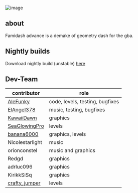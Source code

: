 ![image](https://github.com/AleFunky/famidash_advance/blob/main/images/Image.jpg)

## about
Famidash advance is a demake of geometry dash for the gba.

## Nightly builds
Download nightly build (unstable) [here](https://nightly.link/AleFunky/famidash_advance/workflows/main/main/famidash-adv.zip)

## Dev-Team

|contributor|role|
|---|---|
|[AleFunky](https://github.com/PinguLinux)|code, levels, testing, bugfixes |
|[ElAngel378](https://github.com/ElAngel378)|music, testing, bugfixes|
|[KawaiiDawn](https://github.com/Astroclimber26)|graphics|
|[SeaGlowingPro](https://github.com/SeaGlowingPro)|levels|
|[banana6000](https://github.com/xXFamidash_Fan69Xx)|graphics, levels|
|Nicolestarlight|music|
|orionconstel|music and graphics|
|Redgd|graphics|
|adrluc096|graphics|
|KirikkSiSq|graphics|
|[crafty_jumper](https://github.com/Crafty-Jumper)|levels|music|
